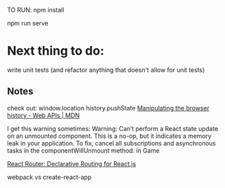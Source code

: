 TO RUN:
npm install

npm run serve

# Next thing to do:
write unit tests (and refactor anything that doesn't allow for unit tests)

## Notes
check out:
window.location
history.pushState
[Manipulating the browser history - Web APIs | MDN](https://developer.mozilla.org/en-US/docs/Web/API/History_API)

I get this warning sometimes: Warning: Can’t perform a React state update on an unmounted component. This is a no-op, but it indicates a memory leak in your application. To fix, cancel all subscriptions and asynchronous tasks in the componentWillUnmount method. in Game

[React Router: Declarative Routing for React.js](https://reacttraining.com/react-router/web/guides/philosophy)

webpack vs create-react-app
